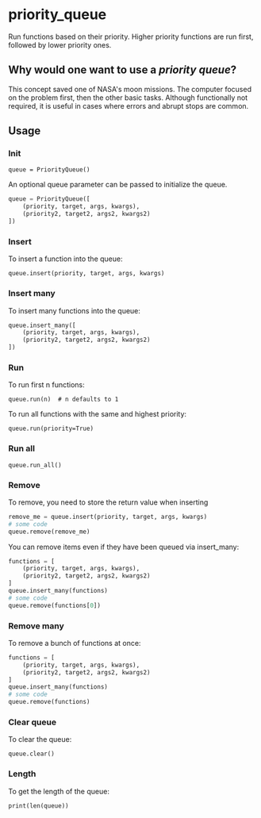 # priority_queue
Run functions based on their priority. Higher priority functions are run first, followed by lower priority ones.

## Why would one want to use a _priority queue_?
This concept saved one of NASA's moon missions. The computer focused on the 
problem first, then the other basic tasks. Although functionally not required, 
it is useful in cases where errors and abrupt stops are common.

## Usage
### Init
`queue = PriorityQueue()`

An optional queue parameter can be passed to initialize the queue.
```python
queue = PriorityQueue([
    (priority, target, args, kwargs),
    (priority2, target2, args2, kwargs2)
])
```

### Insert
To insert a function into the queue:

`queue.insert(priority, target, args, kwargs)`

### Insert many
To insert many functions into the queue:

```python
queue.insert_many([
    (priority, target, args, kwargs),
    (priority2, target2, args2, kwargs2)
])
```

### Run
To run first n functions:

`queue.run(n)  # n defaults to 1`

To run all functions with the same and highest priority:

`queue.run(priority=True)`

### Run all
`queue.run_all()`

### Remove
To remove, you need to store the return value when inserting

```python
remove_me = queue.insert(priority, target, args, kwargs)
# some code
queue.remove(remove_me)
```

You can remove items even if they have been queued via insert_many:

```python
functions = [
    (priority, target, args, kwargs),
    (priority2, target2, args2, kwargs2)
]
queue.insert_many(functions)
# some code
queue.remove(functions[0])
```

### Remove many
To remove a bunch of functions at once:

```python
functions = [
    (priority, target, args, kwargs),
    (priority2, target2, args2, kwargs2)
]
queue.insert_many(functions)
# some code
queue.remove(functions)
```

### Clear queue
To clear the queue:

`queue.clear()`

### Length
To get the length of the queue:

`print(len(queue))`
